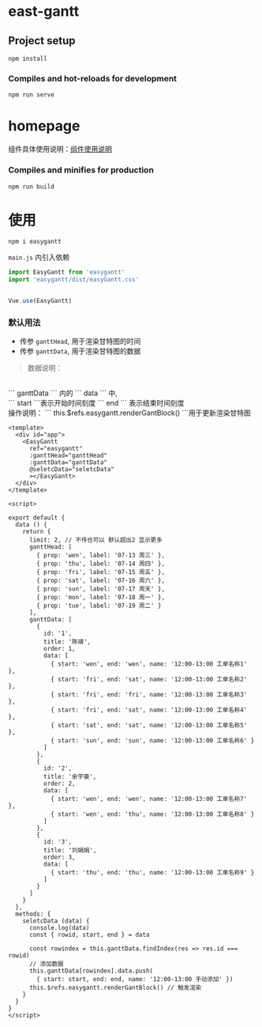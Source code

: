 # east-gantt

## Project setup
```
npm install
```

### Compiles and hot-reloads for development
```
npm run serve
```

# homepage
组件具体使用说明：[组件使用说明](https://chenjing0823.github.io/comps/#npm%E5%AE%89%E8%A3%85)

### Compiles and minifies for production
```
npm run build
```

# 使用
```
npm i easygantt
```

``` main.js ``` 内引入依赖
```js
import EasyGantt from 'easygantt'
import 'easygantt/dist/easyGantt.css'


Vue.use(EasyGantt)
```

### 默认用法
+ 传参 ``` ganttHead ```, 用于渲染甘特图的时间
+ 传参 ``` ganttData ```, 用于渲染甘特图的数据

> 数据说明：
<br />
``` ganttData ``` 内的 ``` data ``` 中,
<br />
``` start ```表示开始时间刻度 ``` end ``` 表示结束时间刻度
<br />
操作说明：
``` this.$refs.easygantt.renderGantBlock() ```用于更新渲染甘特图

``` vue
<template>
  <div id="app">
    <EasyGantt
      ref="easygantt"
      :ganttHead="ganttHead"
      :ganttData="ganttData"
      @seletcData="seletcData"
      ></EasyGantt>
  </div>
</template>

<script>

export default {
  data () {
    return {
      limit: 2, // 不传也可以 默认超出2 显示更多
      ganttHead: [
        { prop: 'wen', label: '07-13 周三' },
        { prop: 'thu', label: '07-14 周四' },
        { prop: 'fri', label: '07-15 周五' },
        { prop: 'sat', label: '07-16 周六' },
        { prop: 'sun', label: '07-17 周天' },
        { prop: 'mon', label: '07-18 周一' },
        { prop: 'tue', label: '07-19 周二' }
      ],
      ganttData: [
        {
          id: '1',
          title: '陈靖',
          order: 1,
          data: [
            { start: 'wen', end: 'wen', name: '12:00-13:00 工单名称1' },
            { start: 'fri', end: 'sat', name: '12:00-13:00 工单名称2' },
            { start: 'fri', end: 'fri', name: '12:00-13:00 工单名称3' },
            { start: 'fri', end: 'sat', name: '12:00-13:00 工单名称4' },
            { start: 'sat', end: 'sat', name: '12:00-13:00 工单名称5' },
            { start: 'sun', end: 'sun', name: '12:00-13:00 工单名称6' }
          ]
        },
        {
          id: '2',
          title: '余宇豪',
          order: 2,
          data: [
            { start: 'wen', end: 'wen', name: '12:00-13:00 工单名称7' },
            { start: 'wen', end: 'thu', name: '12:00-13:00 工单名称8' }
          ]
        },
        {
          id: '3',
          title: '刘娟娟',
          order: 3,
          data: [
            { start: 'thu', end: 'thu', name: '12:00-13:00 工单名称9' }
          ]
        }
      ]
    }
  },
  methods: {
    seletcData (data) {
      console.log(data)
      const { rowid, start, end } = data

      const rowindex = this.ganttData.findIndex(res => res.id === rowid)
      // 添加数据
      this.ganttData[rowindex].data.push(
        { start: start, end: end, name: '12:00-13:00 手动添加' })
      this.$refs.easygantt.renderGantBlock() // 触发渲染
    }
  }
}
</script>


```